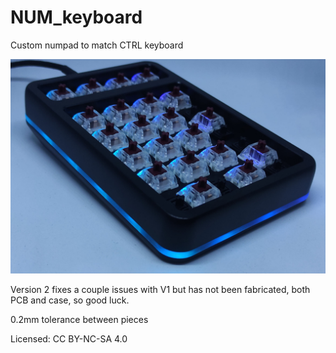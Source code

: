 # NUM_keyboard
Custom numpad to match CTRL keyboard

![Finished NUM keyboard](https://github.com/C4KEW4LK/NUM_keyboard/blob/main/NUM.jpg?raw=true)

Version 2 fixes a couple issues with V1 but has not been fabricated, both PCB and case, so good luck.

0.2mm tolerance between pieces



Licensed: CC BY-NC-SA 4.0
